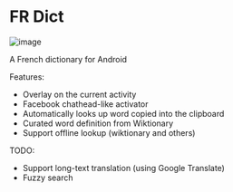 # FR Dict

![image](https://cloud.githubusercontent.com/assets/1388219/11618068/262d3274-9c64-11e5-8c77-11f176a53d3c.png)

A French dictionary for Android

Features:

 - Overlay on the current activity
 - Facebook chathead-like activator
 - Automatically looks up word copied into the clipboard
 - Curated word definition from Wiktionary
 - Support offline lookup (wiktionary and others)

TODO:

 - Support long-text translation (using Google Translate)
 - Fuzzy search
